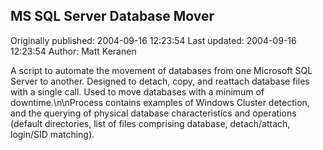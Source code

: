 ## MS SQL Server Database Mover

Originally published: 2004-09-16 12:23:54
Last updated: 2004-09-16 12:23:54
Author: Matt Keranen

A script to automate the movement of databases from one Microsoft SQL Server to another. Designed to detach, copy, and reattach database files with a single call. Used to move databases with a minimum of downtime.\n\nProcess contains examples of Windows Cluster detection, and the querying of physical database characteristics and operations (default directories, list of files comprising database, detach/attach, login/SID matching).